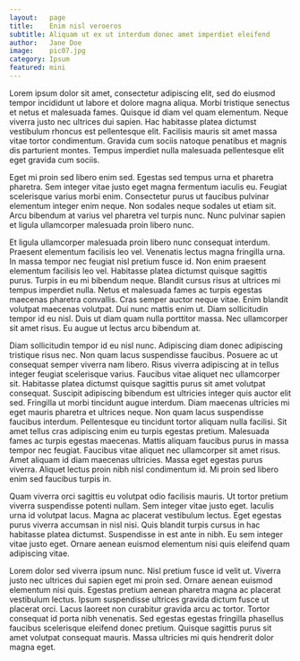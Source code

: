 ```yaml
---
layout:   page
title:    Enim nisl veroeros
subtitle: Aliquam ut ex ut interdum donec amet imperdiet eleifend
author:   Jane Doe
image:    pic07.jpg
category: Ipsum
featured: mini
---
```


Lorem ipsum dolor sit amet, consectetur adipiscing elit, sed do eiusmod tempor incididunt ut labore et dolore magna aliqua. Morbi tristique senectus et netus et malesuada fames. Quisque id diam vel quam elementum. Neque viverra justo nec ultrices dui sapien. Hac habitasse platea dictumst vestibulum rhoncus est pellentesque elit. Facilisis mauris sit amet massa vitae tortor condimentum. Gravida cum sociis natoque penatibus et magnis dis parturient montes. Tempus imperdiet nulla malesuada pellentesque elit eget gravida cum sociis.<!--end_excerpt-->

Eget mi proin sed libero enim sed. Egestas sed tempus urna et pharetra pharetra. Sem integer vitae justo eget magna fermentum iaculis eu. Feugiat scelerisque varius morbi enim. Consectetur purus ut faucibus pulvinar elementum integer enim neque. Non sodales neque sodales ut etiam sit. Arcu bibendum at varius vel pharetra vel turpis nunc. Nunc pulvinar sapien et ligula ullamcorper malesuada proin libero nunc.

Et ligula ullamcorper malesuada proin libero nunc consequat interdum. Praesent elementum facilisis leo vel. Venenatis lectus magna fringilla urna. In massa tempor nec feugiat nisl pretium fusce id. Non enim praesent elementum facilisis leo vel. Habitasse platea dictumst quisque sagittis purus. Turpis in eu mi bibendum neque. Blandit cursus risus at ultrices mi tempus imperdiet nulla. Netus et malesuada fames ac turpis egestas maecenas pharetra convallis. Cras semper auctor neque vitae. Enim blandit volutpat maecenas volutpat. Dui nunc mattis enim ut. Diam sollicitudin tempor id eu nisl. Duis ut diam quam nulla porttitor massa. Nec ullamcorper sit amet risus. Eu augue ut lectus arcu bibendum at.

Diam sollicitudin tempor id eu nisl nunc. Adipiscing diam donec adipiscing tristique risus nec. Non quam lacus suspendisse faucibus. Posuere ac ut consequat semper viverra nam libero. Risus viverra adipiscing at in tellus integer feugiat scelerisque varius. Faucibus vitae aliquet nec ullamcorper sit. Habitasse platea dictumst quisque sagittis purus sit amet volutpat consequat. Suscipit adipiscing bibendum est ultricies integer quis auctor elit sed. Fringilla ut morbi tincidunt augue interdum. Diam maecenas ultricies mi eget mauris pharetra et ultrices neque. Non quam lacus suspendisse faucibus interdum. Pellentesque eu tincidunt tortor aliquam nulla facilisi. Sit amet tellus cras adipiscing enim eu turpis egestas pretium. Malesuada fames ac turpis egestas maecenas. Mattis aliquam faucibus purus in massa tempor nec feugiat. Faucibus vitae aliquet nec ullamcorper sit amet risus. Amet aliquam id diam maecenas ultricies. Massa eget egestas purus viverra. Aliquet lectus proin nibh nisl condimentum id. Mi proin sed libero enim sed faucibus turpis in.

Quam viverra orci sagittis eu volutpat odio facilisis mauris. Ut tortor pretium viverra suspendisse potenti nullam. Sem integer vitae justo eget. Iaculis urna id volutpat lacus. Magna ac placerat vestibulum lectus. Eget egestas purus viverra accumsan in nisl nisi. Quis blandit turpis cursus in hac habitasse platea dictumst. Suspendisse in est ante in nibh. Eu sem integer vitae justo eget. Ornare aenean euismod elementum nisi quis eleifend quam adipiscing vitae.

Lorem dolor sed viverra ipsum nunc. Nisl pretium fusce id velit ut. Viverra justo nec ultrices dui sapien eget mi proin sed. Ornare aenean euismod elementum nisi quis. Egestas pretium aenean pharetra magna ac placerat vestibulum lectus. Ipsum suspendisse ultrices gravida dictum fusce ut placerat orci. Lacus laoreet non curabitur gravida arcu ac tortor. Tortor consequat id porta nibh venenatis. Sed egestas egestas fringilla phasellus faucibus scelerisque eleifend donec pretium. Quisque sagittis purus sit amet volutpat consequat mauris. Massa ultricies mi quis hendrerit dolor magna eget.
